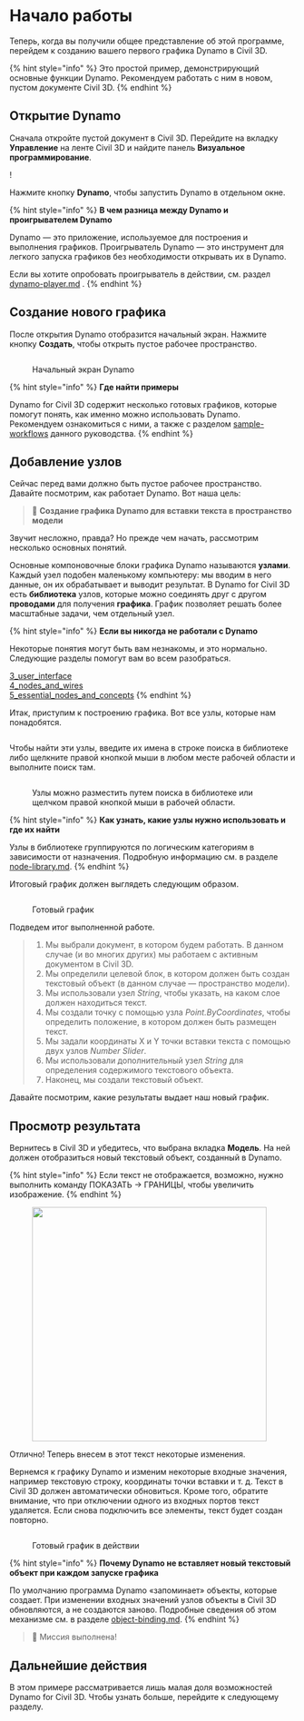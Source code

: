 # Начало работы

Теперь, когда вы получили общее представление об этой программе, перейдем к созданию вашего первого графика Dynamo в Civil 3D.

{% hint style="info" %} Это простой пример, демонстрирующий основные функции Dynamo. Рекомендуем работать с ним в новом, пустом документе Civil 3D. {% endhint %}

## Открытие Dynamo

Сначала откройте пустой документ в Civil 3D. Перейдите на вкладку **Управление** на ленте Civil 3D и найдите панель **Визуальное программирование**.

\![](<../.gitbook/assets/image (7).png>)

Нажмите кнопку **Dynamo**, чтобы запустить Dynamo в отдельном окне.

{% hint style="info" %} **В чем разница между Dynamo и проигрывателем Dynamo** 

Dynamo — это приложение, используемое для построения и выполнения графиков. Проигрыватель Dynamo — это инструмент для легкого запуска графиков без необходимости открывать их в Dynamo.

Если вы хотите опробовать проигрыватель в действии, см. раздел [dynamo-player.md](dynamo-player.md "mention") . {% endhint %}

## Создание нового графика

После открытия Dynamo отобразится начальный экран. Нажмите кнопку **Создать**, чтобы открыть пустое рабочее пространство.

<figure><img src="../.gitbook/assets/c3d-start.png" alt=""><figcaption><p>Начальный экран Dynamo</p></figcaption></figure>

{% hint style="info" %} **Где найти примеры**

Dynamo for Civil 3D содержит несколько готовых графиков, которые помогут понять, как именно можно использовать Dynamo. Рекомендуем ознакомиться с ними, а также с разделом [sample-workflows](sample-workflows/ "mention") данного руководства. {% endhint %}

## Добавление узлов

Сейчас перед вами должно быть пустое рабочее пространство. Давайте посмотрим, как работает Dynamo. Вот наша цель:

>  :dart: **Создание графика Dynamo для вставки текста в пространство модели**

Звучит несложно, правда? Но прежде чем начать, рассмотрим несколько основных понятий.

Основные компоновочные блоки графика Dynamo называются **узлами**. Каждый узел подобен маленькому компьютеру: мы вводим в него данные, он их обрабатывает и выводит результат. В Dynamo for Civil 3D есть **библиотека** узлов, которые можно соединять друг с другом **проводами** для получения **графика**. График позволяет решать более масштабные задачи, чем отдельный узел.

{% hint style="info" %} **Если вы никогда не работали с Dynamo**

Некоторые понятия могут быть вам незнакомы, и это нормально. Следующие разделы помогут вам во всем разобраться.

[3_user_interface](../3\_user\_interface/ "mention")\
 [4_nodes_and_wires](../4\_nodes\_and\_wires/ "mention")\
 [5_essential_nodes_and_concepts](../5\_essential\_nodes\_and\_concepts/ "mention") {% endhint %}

Итак, приступим к построению графика. Вот все узлы, которые нам понадобятся.

<figure><img src="../.gitbook/assets/c3d-create-text-node-list.png" alt=""><figcaption></figcaption></figure>

Чтобы найти эти узлы, введите их имена в строке поиска в библиотеке либо щелкните правой кнопкой мыши в любом месте рабочей области и выполните поиск там.

<figure><img src="../.gitbook/assets/c3d-create-text-node-placement.gif" alt=""><figcaption><p>Узлы можно разместить путем поиска в библиотеке или щелчком правой кнопкой мыши в рабочей области.</p></figcaption></figure>

{% hint style="info" %} **Как узнать, какие узлы нужно использовать и где их найти**

Узлы в библиотеке группируются по логическим категориям в зависимости от назначения. Подробную информацию см. в разделе [node-library.md](node-library.md "mention"). {% endhint %}

Итоговый график должен выглядеть следующим образом.

<figure><img src="../.gitbook/assets/c3d-text-create-final (2).png" alt=""><figcaption><p>Готовый график</p></figcaption></figure>

Подведем итог выполненной работе.

> 1. Мы выбрали документ, в котором будем работать. В данном случае (и во многих других) мы работаем с активным документом в Civil 3D.
> 2. Мы определили целевой блок, в котором должен быть создан текстовый объект (в данном случае — пространство модели).
> 3. Мы использовали узел _String_, чтобы указать, на каком слое должен находиться текст.
> 4. Мы создали точку с помощью узла _Point.ByCoordinates_, чтобы определить положение, в котором должен быть размещен текст.
> 5. Мы задали координаты X и Y точки вставки текста с помощью двух узлов _Number Slider_.
> 6. Мы использовали дополнительный узел _String_ для определения содержимого текстового объекта.
> 7. Наконец, мы создали текстовый объект.

Давайте посмотрим, какие результаты выдает наш новый график.

## Просмотр результата

Вернитесь в Civil 3D и убедитесь, что выбрана вкладка **Модель**. На ней должен отобразиться новый текстовый объект, созданный в Dynamo.

{% hint style="info" %} Если текст не отображается, возможно, нужно выполнить команду ПОКАЗАТЬ -> ГРАНИЦЫ, чтобы увеличить изображение. {% endhint %}

<figure><img src="../.gitbook/assets/c3d-create-text-result.png" alt="" width="413"><figcaption></figcaption></figure>

Отлично! Теперь внесем в этот текст некоторые изменения.

Вернемся к графику Dynamo и изменим некоторые входные значения, например текстовую строку, координаты точки вставки и т. д. Текст в Civil 3D должен автоматически обновиться. Кроме того, обратите внимание, что при отключении одного из входных портов текст удаляется. Если снова подключить все элементы, текст будет создан повторно. 

<div data-full-width="false">

<figure><img src="../.gitbook/assets/c3d-create-text.gif" alt=""><figcaption><p>Готовый график в действии</p></figcaption></figure>

</div>

{% hint style="info" %} **Почему Dynamo не вставляет новый текстовый объект при каждом запуске графика**

По умолчанию программа Dynamo «запоминает» объекты, которые создает. При изменении входных значений узлов объекты в Civil 3D обновляются, а не создаются заново. Подробные сведения об этом механизме см. в разделе [object-binding.md](advanced-topics/object-binding.md "mention"). {% endhint %}

> :tada: Миссия выполнена!

## Дальнейшие действия

В этом примере рассматривается лишь малая доля возможностей Dynamo for Civil 3D. Чтобы узнать больше, перейдите к следующему разделу.
